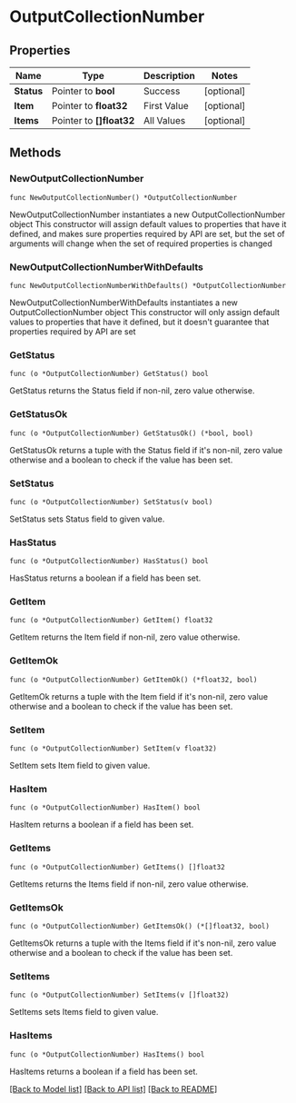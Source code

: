 # OutputCollectionNumber

## Properties

Name | Type | Description | Notes
------------ | ------------- | ------------- | -------------
**Status** | Pointer to **bool** | Success | [optional] 
**Item** | Pointer to **float32** | First Value | [optional] 
**Items** | Pointer to **[]float32** | All Values | [optional] 

## Methods

### NewOutputCollectionNumber

`func NewOutputCollectionNumber() *OutputCollectionNumber`

NewOutputCollectionNumber instantiates a new OutputCollectionNumber object
This constructor will assign default values to properties that have it defined,
and makes sure properties required by API are set, but the set of arguments
will change when the set of required properties is changed

### NewOutputCollectionNumberWithDefaults

`func NewOutputCollectionNumberWithDefaults() *OutputCollectionNumber`

NewOutputCollectionNumberWithDefaults instantiates a new OutputCollectionNumber object
This constructor will only assign default values to properties that have it defined,
but it doesn't guarantee that properties required by API are set

### GetStatus

`func (o *OutputCollectionNumber) GetStatus() bool`

GetStatus returns the Status field if non-nil, zero value otherwise.

### GetStatusOk

`func (o *OutputCollectionNumber) GetStatusOk() (*bool, bool)`

GetStatusOk returns a tuple with the Status field if it's non-nil, zero value otherwise
and a boolean to check if the value has been set.

### SetStatus

`func (o *OutputCollectionNumber) SetStatus(v bool)`

SetStatus sets Status field to given value.

### HasStatus

`func (o *OutputCollectionNumber) HasStatus() bool`

HasStatus returns a boolean if a field has been set.

### GetItem

`func (o *OutputCollectionNumber) GetItem() float32`

GetItem returns the Item field if non-nil, zero value otherwise.

### GetItemOk

`func (o *OutputCollectionNumber) GetItemOk() (*float32, bool)`

GetItemOk returns a tuple with the Item field if it's non-nil, zero value otherwise
and a boolean to check if the value has been set.

### SetItem

`func (o *OutputCollectionNumber) SetItem(v float32)`

SetItem sets Item field to given value.

### HasItem

`func (o *OutputCollectionNumber) HasItem() bool`

HasItem returns a boolean if a field has been set.

### GetItems

`func (o *OutputCollectionNumber) GetItems() []float32`

GetItems returns the Items field if non-nil, zero value otherwise.

### GetItemsOk

`func (o *OutputCollectionNumber) GetItemsOk() (*[]float32, bool)`

GetItemsOk returns a tuple with the Items field if it's non-nil, zero value otherwise
and a boolean to check if the value has been set.

### SetItems

`func (o *OutputCollectionNumber) SetItems(v []float32)`

SetItems sets Items field to given value.

### HasItems

`func (o *OutputCollectionNumber) HasItems() bool`

HasItems returns a boolean if a field has been set.


[[Back to Model list]](../README.md#documentation-for-models) [[Back to API list]](../README.md#documentation-for-api-endpoints) [[Back to README]](../README.md)


